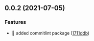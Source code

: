 ## 0.0.2 (2021-07-05)


### Features

* 🎸 added commitlint package ([1711ddb](https://github.com/AlexRogalskiy/weather-sprites/commit/1711ddb2fdba361b532631709d2a0d376519b72a))



